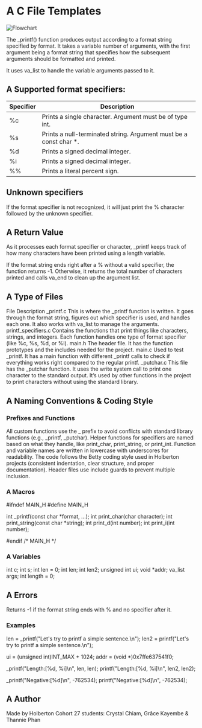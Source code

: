 # A C File Templates

![Flowchart](https://i.postimg.cc/J0JN0bqm/Screenshot-2025-07-23-222350.jpg)


The _printf() function produces output according to a format string specified by format. It takes a variable number of arguments, with the first argument being a format string that specifies how the subsequent arguments should be formatted and printed.

It uses va_list to handle the variable arguments passed to it.

## A Supported format specifiers:

| Specifier | Description |
| --- | --- |
| %c | Prints a single character. Argument must be of type int. |
| %s | Prints a null-terminated string. Argument must be a const char *. |
| %d | Prints a signed decimal integer. |
| %i | Prints a signed decimal integer. |
| %% | Prints a literal percent sign. |

## Unknown specifiers
If the format specifier is not recognized, it will just print the % character followed by the unknown specifier.

## A Return Value 
As it processes each format specifier or character, _printf keeps track of how many characters have been printed using a length variable.

If the format string ends right after a % without a valid specifier, the function returns -1.
Otherwise, it returns the total number of characters printed and calls va_end to clean up the argument list.

## A Type of Files

File
Description
_printf.c
This is where the _printf function is written. It goes through the format string, figures out which specifier is used, and handles each one. It also works with va_list to manage the arguments.
printf_specifiers.c
Contains the functions that print things like characters, strings, and integers. Each function handles one type of format specifier (like %c, %s, %d, or %i).
main.h
The header file. It has the function prototypes and the includes needed for the project.
main.c
Used to test _printf. It has a main function with different _printf calls to check if everything works right compared to the regular printf.
_putchar.c
This file has the _putchar function. It uses the write system call to print one character to the standard output. It’s used by other functions in the project to print characters without using the standard library.

## A Naming Conventions & Coding Style

### Prefixes and Functions

All custom functions use the _ prefix to avoid conflicts with standard library functions (e.g., _printf, _putchar).
Helper functions for specifiers are named based on what they handle, like print_char, print_string, or print_int.
Function and variable names are written in lowercase with underscores for readability.
The code follows the Betty coding style used in Holberton projects (consistent indentation, clear structure, and proper documentation).
Header files use include guards to prevent multiple inclusion.

### A Macros

#ifndef MAIN_H
#define MAIN_H

int _printf(const char *format, ...);
int print_char(char character);
int print_string(const char *string);
int print_d(int number);
int print_i(int number);

#endif /* MAIN_H */

### A Variables

int c;
int s;
int len = 0;
int len;
int len2;
unsigned int ui;
void *addr;
va_list args;
int length = 0;

## A Errors
Returns -1 if the format string ends with % and no specifier after it.

### Examples

len = _printf("Let's try to printf a simple sentence.\n");
len2 = printf("Let's try to printf a simple sentence.\n");

ui = (unsigned int)INT_MAX + 1024;
addr = (void *)0x7ffe637541f0;

_printf("Length:[%d, %i]\n", len, len);
printf("Length:[%d, %i]\n", len2, len2);

_printf("Negative:[%d]\n", -762534);
printf("Negative:[%d]\n", -762534);

## A Author
Made by Holberton Cohort 27 students:
Crystal Chiam, Grâce Kayembe & Thannie Phan
